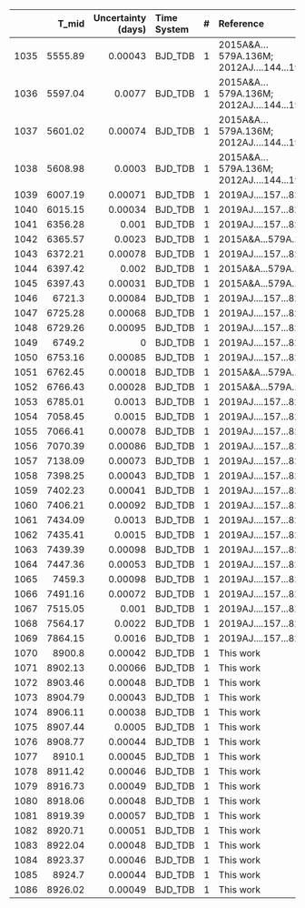 |      |   T_mid |   Uncertainty (days) | Time System   |   # | Reference                            |
|-----:|--------:|---------------------:|:--------------|----:|:-------------------------------------|
| 1035 | 5555.89 |              0.00043 | BJD_TDB       |   1 | 2015A&A…579A.136M; 2012AJ….144...19B |
| 1036 | 5597.04 |              0.0077  | BJD_TDB       |   1 | 2015A&A…579A.136M; 2012AJ….144...19B |
| 1037 | 5601.02 |              0.00074 | BJD_TDB       |   1 | 2015A&A…579A.136M; 2012AJ….144...19B |
| 1038 | 5608.98 |              0.0003  | BJD_TDB       |   1 | 2015A&A…579A.136M; 2012AJ….144...19B |
| 1039 | 6007.19 |              0.00071 | BJD_TDB       |   1 | 2019AJ....157...82W                  |
| 1040 | 6015.15 |              0.00034 | BJD_TDB       |   1 | 2019AJ....157...82W                  |
| 1041 | 6356.28 |              0.001   | BJD_TDB       |   1 | 2019AJ....157...82W                  |
| 1042 | 6365.57 |              0.0023  | BJD_TDB       |   1 | 2015A&A...579A.136M                  |
| 1043 | 6372.21 |              0.00078 | BJD_TDB       |   1 | 2019AJ....157...82W                  |
| 1044 | 6397.42 |              0.002   | BJD_TDB       |   1 | 2015A&A...579A.136M                  |
| 1045 | 6397.43 |              0.00031 | BJD_TDB       |   1 | 2015A&A...579A.136M                  |
| 1046 | 6721.3  |              0.00084 | BJD_TDB       |   1 | 2019AJ....157...82W                  |
| 1047 | 6725.28 |              0.00068 | BJD_TDB       |   1 | 2019AJ....157...82W                  |
| 1048 | 6729.26 |              0.00095 | BJD_TDB       |   1 | 2019AJ....157...82W                  |
| 1049 | 6749.2  |              0       | BJD_TDB       |   1 | 2019AJ....157...82W                  |
| 1050 | 6753.16 |              0.00085 | BJD_TDB       |   1 | 2019AJ....157...82W                  |
| 1051 | 6762.45 |              0.00018 | BJD_TDB       |   1 | 2015A&A...579A.136M                  |
| 1052 | 6766.43 |              0.00028 | BJD_TDB       |   1 | 2015A&A...579A.136M                  |
| 1053 | 6785.01 |              0.0013  | BJD_TDB       |   1 | 2019AJ....157...82W                  |
| 1054 | 7058.45 |              0.0015  | BJD_TDB       |   1 | 2019AJ....157...82W                  |
| 1055 | 7066.41 |              0.00078 | BJD_TDB       |   1 | 2019AJ....157...82W                  |
| 1056 | 7070.39 |              0.00086 | BJD_TDB       |   1 | 2019AJ....157...82W                  |
| 1057 | 7138.09 |              0.00073 | BJD_TDB       |   1 | 2019AJ....157...82W                  |
| 1058 | 7398.25 |              0.00043 | BJD_TDB       |   1 | 2019AJ....157...82W                  |
| 1059 | 7402.23 |              0.00041 | BJD_TDB       |   1 | 2019AJ....157...82W                  |
| 1060 | 7406.21 |              0.00092 | BJD_TDB       |   1 | 2019AJ....157...82W                  |
| 1061 | 7434.09 |              0.0013  | BJD_TDB       |   1 | 2019AJ....157...82W                  |
| 1062 | 7435.41 |              0.0015  | BJD_TDB       |   1 | 2019AJ....157...82W                  |
| 1063 | 7439.39 |              0.00098 | BJD_TDB       |   1 | 2019AJ....157...82W                  |
| 1064 | 7447.36 |              0.00053 | BJD_TDB       |   1 | 2019AJ....157...82W                  |
| 1065 | 7459.3  |              0.00098 | BJD_TDB       |   1 | 2019AJ....157...82W                  |
| 1066 | 7491.16 |              0.00072 | BJD_TDB       |   1 | 2019AJ....157...82W                  |
| 1067 | 7515.05 |              0.001   | BJD_TDB       |   1 | 2019AJ....157...82W                  |
| 1068 | 7564.17 |              0.0022  | BJD_TDB       |   1 | 2019AJ....157...82W                  |
| 1069 | 7864.15 |              0.0016  | BJD_TDB       |   1 | 2019AJ....157...82W                  |
| 1070 | 8900.8  |              0.00042 | BJD_TDB       |   1 | This work                            |
| 1071 | 8902.13 |              0.00066 | BJD_TDB       |   1 | This work                            |
| 1072 | 8903.46 |              0.00048 | BJD_TDB       |   1 | This work                            |
| 1073 | 8904.79 |              0.00043 | BJD_TDB       |   1 | This work                            |
| 1074 | 8906.11 |              0.00038 | BJD_TDB       |   1 | This work                            |
| 1075 | 8907.44 |              0.0005  | BJD_TDB       |   1 | This work                            |
| 1076 | 8908.77 |              0.00044 | BJD_TDB       |   1 | This work                            |
| 1077 | 8910.1  |              0.00045 | BJD_TDB       |   1 | This work                            |
| 1078 | 8911.42 |              0.00046 | BJD_TDB       |   1 | This work                            |
| 1079 | 8916.73 |              0.00049 | BJD_TDB       |   1 | This work                            |
| 1080 | 8918.06 |              0.00048 | BJD_TDB       |   1 | This work                            |
| 1081 | 8919.39 |              0.00057 | BJD_TDB       |   1 | This work                            |
| 1082 | 8920.71 |              0.00051 | BJD_TDB       |   1 | This work                            |
| 1083 | 8922.04 |              0.00048 | BJD_TDB       |   1 | This work                            |
| 1084 | 8923.37 |              0.00046 | BJD_TDB       |   1 | This work                            |
| 1085 | 8924.7  |              0.00044 | BJD_TDB       |   1 | This work                            |
| 1086 | 8926.02 |              0.00049 | BJD_TDB       |   1 | This work                            |